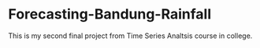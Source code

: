 # Forecasting-Bandung-Rainfall
This is my second final project from Time Series Analtsis course in college. 
